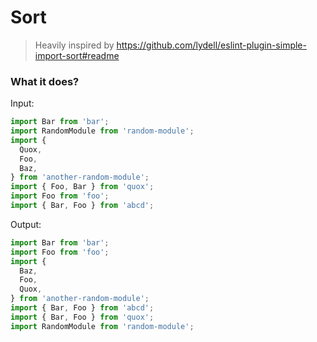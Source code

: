 # Sort

> Heavily inspired by https://github.com/lydell/eslint-plugin-simple-import-sort#readme

### What it does?

Input:

```js
import Bar from 'bar';
import RandomModule from 'random-module';
import {
  Quox,
  Foo,
  Baz,
} from 'another-random-module';
import { Foo, Bar } from 'quox';
import Foo from 'foo';
import { Bar, Foo } from 'abcd';
```

Output:

```js
import Bar from 'bar';
import Foo from 'foo';
import {
  Baz,
  Foo,
  Quox,
} from 'another-random-module';
import { Bar, Foo } from 'abcd';
import { Bar, Foo } from 'quox';
import RandomModule from 'random-module';
```
